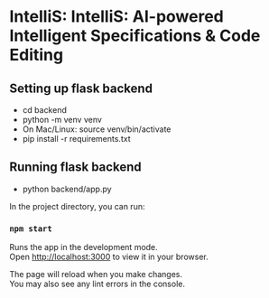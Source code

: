 # IntelliS: IntelliS: AI-powered Intelligent Specifications & Code Editing

## Setting up flask backend
- cd backend
- python -m venv venv
- On Mac/Linux: source venv/bin/activate
- pip install -r requirements.txt

## Running flask backend
-  python backend/app.py

In the project directory, you can run:

### `npm start`

Runs the app in the development mode.\
Open [http://localhost:3000](http://localhost:3000) to view it in your browser.

The page will reload when you make changes.\
You may also see any lint errors in the console.

